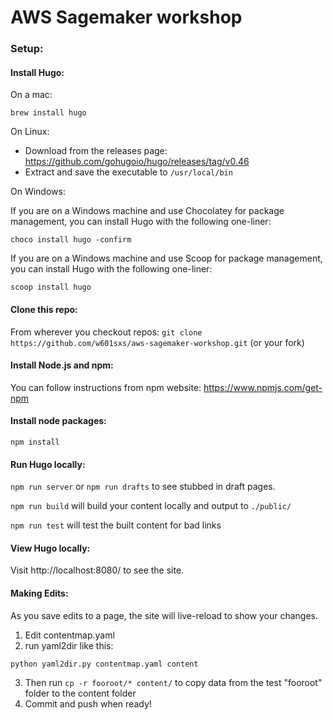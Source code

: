 # AWS Sagemaker workshop

### Setup:

#### Install Hugo:
On a mac:

`brew install hugo`

On Linux:
  - Download from the releases page: https://github.com/gohugoio/hugo/releases/tag/v0.46
  - Extract and save the executable to `/usr/local/bin`

On Windows:

If you are on a Windows machine and use Chocolatey for package management, you can install Hugo with the following one-liner:

`choco install hugo -confirm`

If you are on a Windows machine and use Scoop for package management, you can install Hugo with the following one-liner:

`scoop install hugo`

#### Clone this repo:
From wherever you checkout repos:
`git clone https://github.com/w601sxs/aws-sagemaker-workshop.git` (or your fork)


#### Install Node.js and npm:
You can follow instructions from npm website: https://www.npmjs.com/get-npm

#### Install node packages:
`npm install`

#### Run Hugo locally:
`npm run server`
or
`npm run drafts` to see stubbed in draft pages.

`npm run build` will build your content locally and output to `./public/`

`npm run test` will test the built content for bad links

#### View Hugo locally:
Visit http://localhost:8080/ to see the site.

#### Making Edits:
As you save edits to a page, the site will live-reload to show your changes.

1. Edit contentmap.yaml
1. run yaml2dir like this:

```python yaml2dir.py contentmap.yaml content```

3. Then run
```cp -r fooroot/* content/``` to copy data from the test "fooroot" folder to the content folder
4. Commit and push when ready!


